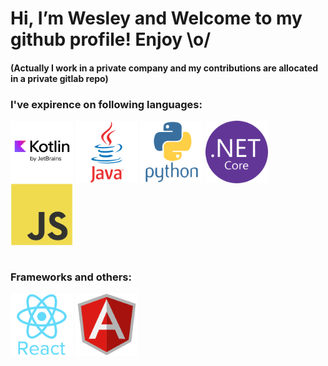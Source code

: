 # Hi, I’m Wesley and Welcome to my github profile! Enjoy \o/ 

#### (Actually I work in a private company and my contributions are allocated in a private gitlab repo)

### I've expirence on following languages:


<div style="disply:inline-block">
    <img align="center" alt="kotlin" height="100" width="100" src="https://raw.githubusercontent.com/devicons/devicon/master/icons/kotlin/kotlin-original-wordmark.svg">
    <img align="center" alt="java" height="100" width="100" src="https://raw.githubusercontent.com/devicons/devicon/master/icons/java/java-original-wordmark.svg">
    <img align="center" alt="python" height="100" width="100" src="https://raw.githubusercontent.com/devicons/devicon/master/icons/python/python-original-wordmark.svg">
    <img align="center" alt="dotnetcore" height="100" width="100" src="https://raw.githubusercontent.com/devicons/devicon/master/icons/dotnetcore/dotnetcore-original.svg">
    <img align="center" alt="javascript" height="100" width="100" src="https://raw.githubusercontent.com/devicons/devicon/master/icons/javascript/javascript-original.svg">
</div>
<br>

### Frameworks and others:

<div style="disply:inline-block">
    <img align="center" alt="react" height="100" width="100" src="https://raw.githubusercontent.com/devicons/devicon/master/icons/react/react-original-wordmark.svg">
    <img align="center" alt="angularjs" height="100" width="100" src="https://raw.githubusercontent.com/devicons/devicon/master/icons/angularjs/angularjs-original.svg">
</div>
<!---
wee4/wee4 is a ✨ special ✨ repository because its `README.md` (this file) appears on your GitHub profile.
You can click the Preview link to take a look at your changes.
--->

